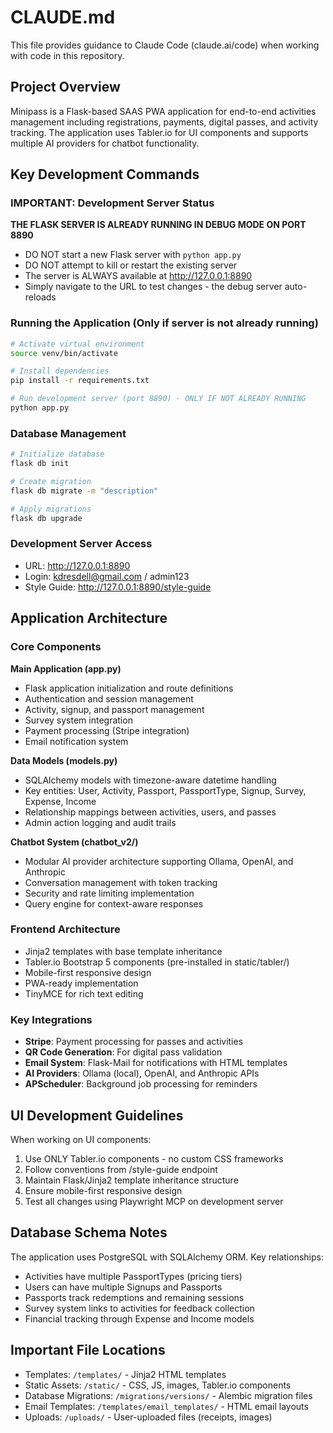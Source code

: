# CLAUDE.md

This file provides guidance to Claude Code (claude.ai/code) when working with code in this repository.

## Project Overview

Minipass is a Flask-based SAAS PWA application for end-to-end activities management including registrations, payments, digital passes, and activity tracking. The application uses Tabler.io for UI components and supports multiple AI providers for chatbot functionality.

## Key Development Commands

### IMPORTANT: Development Server Status
**THE FLASK SERVER IS ALREADY RUNNING IN DEBUG MODE ON PORT 8890**
- DO NOT start a new Flask server with `python app.py`
- DO NOT attempt to kill or restart the existing server
- The server is ALWAYS available at http://127.0.0.1:8890
- Simply navigate to the URL to test changes - the debug server auto-reloads

### Running the Application (Only if server is not already running)
```bash
# Activate virtual environment
source venv/bin/activate

# Install dependencies
pip install -r requirements.txt

# Run development server (port 8890) - ONLY IF NOT ALREADY RUNNING
python app.py
```

### Database Management
```bash
# Initialize database
flask db init

# Create migration
flask db migrate -m "description"

# Apply migrations
flask db upgrade
```

### Development Server Access
- URL: http://127.0.0.1:8890
- Login: kdresdell@gmail.com / admin123
- Style Guide: http://127.0.0.1:8890/style-guide

## Application Architecture

### Core Components

**Main Application (app.py)**
- Flask application initialization and route definitions
- Authentication and session management
- Activity, signup, and passport management
- Survey system integration
- Payment processing (Stripe integration)
- Email notification system

**Data Models (models.py)**
- SQLAlchemy models with timezone-aware datetime handling
- Key entities: User, Activity, Passport, PassportType, Signup, Survey, Expense, Income
- Relationship mappings between activities, users, and passes
- Admin action logging and audit trails

**Chatbot System (chatbot_v2/)**
- Modular AI provider architecture supporting Ollama, OpenAI, and Anthropic
- Conversation management with token tracking
- Security and rate limiting implementation
- Query engine for context-aware responses

### Frontend Architecture
- Jinja2 templates with base template inheritance
- Tabler.io Bootstrap 5 components (pre-installed in static/tabler/)
- Mobile-first responsive design
- PWA-ready implementation
- TinyMCE for rich text editing

### Key Integrations
- **Stripe**: Payment processing for passes and activities
- **QR Code Generation**: For digital pass validation
- **Email System**: Flask-Mail for notifications with HTML templates
- **AI Providers**: Ollama (local), OpenAI, and Anthropic APIs
- **APScheduler**: Background job processing for reminders

## UI Development Guidelines

When working on UI components:
1. Use ONLY Tabler.io components - no custom CSS frameworks
2. Follow conventions from /style-guide endpoint
3. Maintain Flask/Jinja2 template inheritance structure
4. Ensure mobile-first responsive design
5. Test all changes using Playwright MCP on development server

## Database Schema Notes

The application uses PostgreSQL with SQLAlchemy ORM. Key relationships:
- Activities have multiple PassportTypes (pricing tiers)
- Users can have multiple Signups and Passports
- Passports track redemptions and remaining sessions
- Survey system links to activities for feedback collection
- Financial tracking through Expense and Income models

## Important File Locations

- Templates: `/templates/` - Jinja2 HTML templates
- Static Assets: `/static/` - CSS, JS, images, Tabler.io components
- Database Migrations: `/migrations/versions/` - Alembic migration files
- Email Templates: `/templates/email_templates/` - HTML email layouts
- Uploads: `/uploads/` - User-uploaded files (receipts, images)